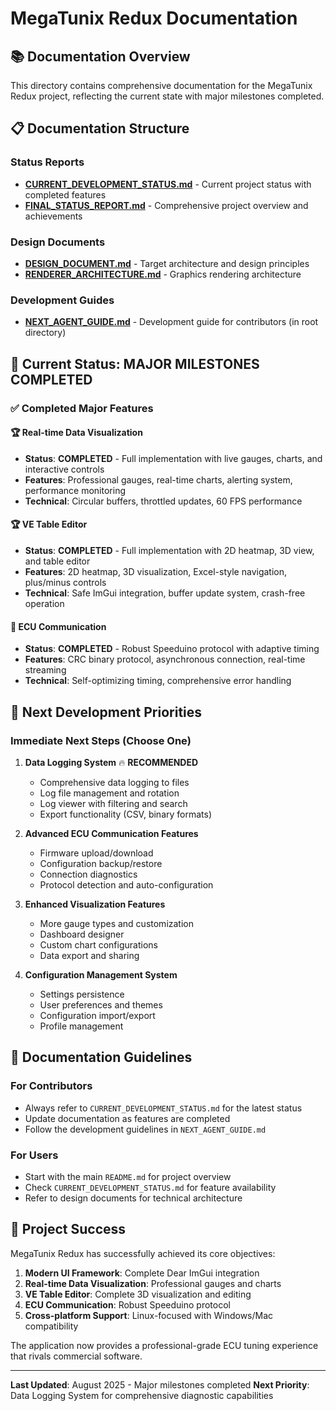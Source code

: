 # MegaTunix Redux Documentation

## 📚 **Documentation Overview**

This directory contains comprehensive documentation for the MegaTunix Redux project, reflecting the current state with major milestones completed.

## 📋 **Documentation Structure**

### **Status Reports**
- **[CURRENT_DEVELOPMENT_STATUS.md](status/CURRENT_DEVELOPMENT_STATUS.md)** - Current project status with completed features
- **[FINAL_STATUS_REPORT.md](status/FINAL_STATUS_REPORT.md)** - Comprehensive project overview and achievements

### **Design Documents**
- **[DESIGN_DOCUMENT.md](design/DESIGN_DOCUMENT.md)** - Target architecture and design principles
- **[RENDERER_ARCHITECTURE.md](design/RENDERER_ARCHITECTURE.md)** - Graphics rendering architecture

### **Development Guides**
- **[NEXT_AGENT_GUIDE.md](../NEXT_AGENT_GUIDE.md)** - Development guide for contributors (in root directory)

## 🎯 **Current Status: MAJOR MILESTONES COMPLETED**

### ✅ **Completed Major Features**

#### **🏆 Real-time Data Visualization**
- **Status**: **COMPLETED** - Full implementation with live gauges, charts, and interactive controls
- **Features**: Professional gauges, real-time charts, alerting system, performance monitoring
- **Technical**: Circular buffers, throttled updates, 60 FPS performance

#### **🏆 VE Table Editor**
- **Status**: **COMPLETED** - Full implementation with 2D heatmap, 3D view, and table editor
- **Features**: 2D heatmap, 3D visualization, Excel-style navigation, plus/minus controls
- **Technical**: Safe ImGui integration, buffer update system, crash-free operation

#### **🎯 ECU Communication**
- **Status**: **COMPLETED** - Robust Speeduino protocol with adaptive timing
- **Features**: CRC binary protocol, asynchronous connection, real-time streaming
- **Technical**: Self-optimizing timing, comprehensive error handling

## 🚀 **Next Development Priorities**

### **Immediate Next Steps (Choose One)**

1. **Data Logging System** 🔥 **RECOMMENDED**
   - Comprehensive data logging to files
   - Log file management and rotation
   - Log viewer with filtering and search
   - Export functionality (CSV, binary formats)

2. **Advanced ECU Communication Features**
   - Firmware upload/download
   - Configuration backup/restore
   - Connection diagnostics
   - Protocol detection and auto-configuration

3. **Enhanced Visualization Features**
   - More gauge types and customization
   - Dashboard designer
   - Custom chart configurations
   - Data export and sharing

4. **Configuration Management System**
   - Settings persistence
   - User preferences and themes
   - Configuration import/export
   - Profile management

## 📖 **Documentation Guidelines**

### **For Contributors**
- Always refer to `CURRENT_DEVELOPMENT_STATUS.md` for the latest status
- Update documentation as features are completed
- Follow the development guidelines in `NEXT_AGENT_GUIDE.md`

### **For Users**
- Start with the main `README.md` for project overview
- Check `CURRENT_DEVELOPMENT_STATUS.md` for feature availability
- Refer to design documents for technical architecture

## 🎯 **Project Success**

MegaTunix Redux has successfully achieved its core objectives:

1. **Modern UI Framework**: Complete Dear ImGui integration
2. **Real-time Data Visualization**: Professional gauges and charts
3. **VE Table Editor**: Complete 3D visualization and editing
4. **ECU Communication**: Robust Speeduino protocol
5. **Cross-platform Support**: Linux-focused with Windows/Mac compatibility

The application now provides a professional-grade ECU tuning experience that rivals commercial software.

---

**Last Updated**: August 2025 - Major milestones completed
**Next Priority**: Data Logging System for comprehensive diagnostic capabilities
